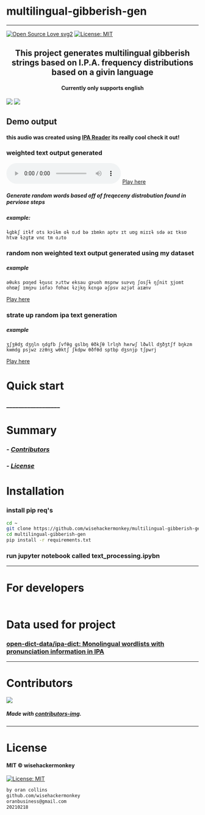 # multilingual-gibberish-gen
----
[![Open Source Love svg2](https://badges.frapsoft.com/os/v2/open-source.svg?v=103)](https://github.com/ellerbrock/open-source-badges/)
[![License: MIT](https://img.shields.io/badge/License-MIT-yellow.svg)](https://opensource.org/licenses/MIT)
<!-- <img src="assets/NNNNNNNNNNNNN" width="400"> -->
<h2 align="center">This project generates multilingual gibberish strings based on I.P.A. frequency distributions based on a givin language</h2>

<h4 align="center">Currently only supports english</h4>

![](assets/2021-02-18-19-32-33.png)
![](assets/2021-02-18-19-34-29.png)
## Demo output
#### this audio was created using [IPA Reader](http://ipa-reader.xyz/) its really cool check it out!
### weighted text output generated 

![test](./assets/test.mp3)
[Play here](./assets/english_ipa_gen_weighted_short_v1.mp3)
##### Generate random words based off of freqeceny distrobution found in perviose steps
##### example:
```text
ɫɡbkʃ itɫf ots kɝiɫm ɑɫ ʊɹd bə ɪbmkn aptv ɪt uʊɡ miɪɪɫ sdə əɪ tksʊ htvæ ɫzɡtæ vnɛ tm ɑɹto
```
### random non weighted text output generated using my dataset
##### example
```text
əθuks pɑŋed ɫŋusɛ ɝɹttw eksau ɡɝuoh mspnw suɝvŋ ʃɑsʃɫ ŋʃnit ʒjomt ohʊæʃ ɪmŋɝu iɑfəɔ fʊhəɛ ɫzjkŋ kɛnɡə əʃpsv azjət aɪænv
```
[Play here](./assets/english_ipa_gen_random_my_letters_short_v1.mp3)
### strate up random ipa text generation
##### example
```text
ʒʃʒθdʒ dʒŋln ŋdɡfb ʃvfθɡ ɡslbŋ θðkʃθ lrlŋh hʍrwʃ lðwll dʒðʒtʃf bŋkzm kʍmdɡ psjwz zzθnʒ wθktʃ ʃkdpw θðfθd sptbp dʒsnjp tʃpwrj
```
[Play here](./assets/english_ipa_gen_true_random_short_v1.mp3)

# Quick start
### __________________
<!-- 
##### __________________________
```bash
``` 
-->


# Summary
<!-- ### -  *[Quick start](#Quick-start)*
### -  *[Installation](#Installation)*
### -  *[For developers](#For-developers)* -->
### -  *[Contributors](#Contributors)*
### -  *[License](#License)*




# Installation
### install pip req's
```bash
cd ~
git clone https://github.com/wisehackermonkey/multilingual-gibberish-gen.git
cd multilingual-gibberish-gen
pip install -r requirements.txt
```
### run jupyter notebook called text_processing.ipybn


<!-- ----------------- -->
<!-- # Screenshots -->
<!-- - <img src="assets/_____________" width="400">  -->
<!-- -  -->



<!-- SETUP -->
-----------------
# For developers
### 
```bash
```

# Data used for project
### [open-dict-data/ipa-dict: Monolingual wordlists with pronunciation information in IPA](https://github.com/open-dict-data/ipa-dict)
-----------------
# Contributors

[![](https://contrib.rocks/image?repo=wisehackermonkey/multilingual-gibberish-gen)](https://github.com/wisehackermonkey/multilingual-gibberish-gen/graphs/contributors)

##### Made with [contributors-img](https://contrib.rocks).

-----------------
# License
#### MIT © wisehackermonkey
[![License: MIT](https://img.shields.io/badge/License-MIT-yellow.svg)](https://opensource.org/licenses/MIT)
```bash
by oran collins
github.com/wisehackermonkey
oranbusiness@gmail.com
20210218
```

















<!-- ---------------------------------- -->
<!-- FULL -->
<!-- ---------------------------------- -->

<!-- # multilingual-gibberish-gen -->
<!-- ---- -->
<!-- 
[![Open Source Love svg2](https://badges.frapsoft.com/os/v2/open-source.svg?v=103)](https://github.com/ellerbrock/open-source-badges/)
[![License: MIT](https://img.shields.io/badge/License-MIT-yellow.svg)](https://opensource.org/licenses/MIT)
<img src="assets/NNNNNNNNNNNNN" width="400">
<h2 align="center">____________________</h2>
<h4 align="center">________________________</h4>
 -->

<!-- 

# Quick start
### __________________
##### __________________________
```bash
```

 -->


<!-- 

# Summary
### -  *[Quick start](#Quick-start)*
### -  *[Live Demo](#Live-demo)*
### -  *[Installation](#Installation)*
### -  *[Screenshots](#Screenshots)*
### -  *[License](#License)*
### -  *[Features](#Features)*
### -  *[For developers](#For-developers)*
### -  *[Todo](#TODO)*
### -  *[Related](#Related)*
### -  *[Contributors](#Contributors)*
 -->



<!-- ----------------- -->
<!-- <img src="assets/KKKKKKKKKKK" width="400"> -->
<!-- # [Live Demo](https://www._____________.com) -->





<!-- 
# Installation
### 
```bash
``` 
-->




<!-- 

-----------------
# Screenshots
- <img src="assets/_____________" width="400"> 
- 
-->



<!-- 

# Features
- [x] ______
- [ ] ______

-->


<!-- 
-----------------
# For developers
### 
```bash
```
 -->





<!-- -----------------
# TODO
- [x] ___________
- [ ] ___________ 
-->

<!-- 
-----------------
# Built with
- #### ________________
-->





<!-- -----------------
# Related 
### [_________](https://www.____________.com)
 -->





<!-- 
-----------------
# Contributors

[![](https://contrib.rocks/image?repo=wisehackermonkey/multilingual-gibberish-gen)](https://github.com/wisehackermonkey/multilingual-gibberish-gen/graphs/contributors)

##### Made with [contributors-img](https://contrib.rocks).

-----------------
# License
#### MIT © wisehackermonkey
[![MIT](https://img.shields.io/github/license/wisehackermonkey/multilingual-gibberish-gen.svg)](https://github.com/wisehackermonkey/multilingual-gibberish-gen/blob/master/LICENSE)
-->

<!-- 
```bash
by oran collins
github.com/wisehackermonkey
oranbusiness@gmail.com
______________________
``` 
-->

<!-- ---------------------------------- -->
<!-- EXTRAS -->
<!-- ----------------------------------- -->
<br><br><br><br><br><br><br><br><br><br><br><br><br><br><br><br><br><br><br><br>
<!-- 
[![Javascript](https://img.shields.io/badge/Javascript-Enabled-lightgreen.svg)](https://shields.io/) 
[![forthebadge made-with-python](https://forthebadge.com/images/badges/made-with-python.svg)](https://www.python.org/)
![Python](https://img.shields.io/badge/Python-Enabled-<COLOR>.svg)
![P5.js](https://img.shields.io/badge/P5.js-Enabled-pink.svg)
[![Generic badge](https://img.shields.io/badge/<SUBJECT>-<STATUS>-<COLOR>.svg)](https://shields.io/)
[![GitHub release](https://img.shields.io/github/release/wisehackermonkey/multilingual-gibberish-gen.svg)](https://GitHub.com/wisehackermonkey/multilingual-gibberish-gen/releases/)
[![GitHub tag](https://img.shields.io/github/tag/wisehackermonkey/multilingual-gibberish-gen.svg)](https://GitHub.com/wisehackermonkey/multilingual-gibberish-gen/tags/)
[![GitHub pull-requests](https://img.shields.io/github/issues-pr/wisehackermonkey/multilingual-gibberish-gen.svg)](https://GitHub.com/wisehackermonkey/multilingual-gibberish-gen/pull/)
[![Website perso.crans.org](https://img.shields.io/website-up-down-green-red/http/www.orancollins.com.svg)](http://www.orancollins.com/) 
    -->

<!-- 
# https://yuml.me/diagram/plain/activity/draw
### (start)->[AAAAAAAA]<aaaaa->(BBBBBB)->(end) 

# Diagram
## 
```bash
```
 -->

<!-- 

# List
- 
- 
- 



# Toggle List (NO FORMATTING)
<details><summary>AAAAAAAA</summary>
<details><summary>Hidden A</summary>
</details>
</details>

<details><summary>BBBBBBBBB</summary>
<details><summary>Hidden B</summary>
</details>
</details>

<details><summary>CCCCCCCCC</summary>
</details>



# Toggle list with formatting
<details><summary>Level 1</summary></details>

<details><summary>&emsp;BBBBBBBBB</summary></details>
<details><summary>&emsp;&emsp;CCCCCCCCC</summary></details>
<details><summary>&emsp;&emsp;&emsp;DDDDDDDDD</summary></details>


# Toggle list Nested
<details><summary>Level 1</summary>

<details><summary>&emsp;BBBBBBBBB</summary>
<details><summary>&emsp;&emsp;CCCCCCCCC</summary>
<details><summary>&emsp;&emsp;&emsp;DDDDDDDDD</summary>

</details></details></details></details></details></details></details></details></details></details></details></details></details></details></details></details></details></details>

# Keyboard Commnand
### <kbd>Command/ctrl + R</kbd> 

# Installation
### 
```bash
cd ~
git clone https://github.com/wisehackermonkey/multilingual-gibberish-gen.git
cd multilingual-gibberish-gen
pip install -r requirements.txt
npm install
```

# Docker
### Build
```bash
cd ~
git clone https://github.com/wisehackermonkey/multilingual-gibberish-gen.git
cd multilingual-gibberish-gen
docker build -t wisehackermonkey/multilingual-gibberish-gen:latest .  
```
### Run
```bash
docker run -it --rm --name wisehackermonkey/multilingual-gibberish-gen:latest  
```
### Docker-compose
```bash
docker-compose build
docker-compose up 
```



# Publish Docker Image
```bash
docker build -t wisehackermonkey/multilingual-gibberish-gen:latest .
docker login
docker push wisehackermonkey/multilingual-gibberish-gen:latest
```

 -->